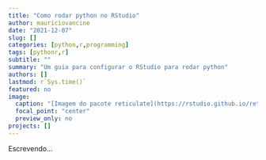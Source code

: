 ```yaml
---
title: "Como rodar python no RStudio"
author: mauriciovancine
date: "2021-12-07"
slug: []
categories: [python,r,programming]
tags: [pythonr,r]
subtitle: ""
summary: "Um guia para configurar o RStudio para rodar python"
authors: []
lastmod: r`Sys.time()`
featured: no
image:
  caption: "[Imagem do pacote reticulate](https://rstudio.github.io/reticulate/)"
  focal_point: "center"
  preview_only: no
projects: []
---
```


Escrevendo...
